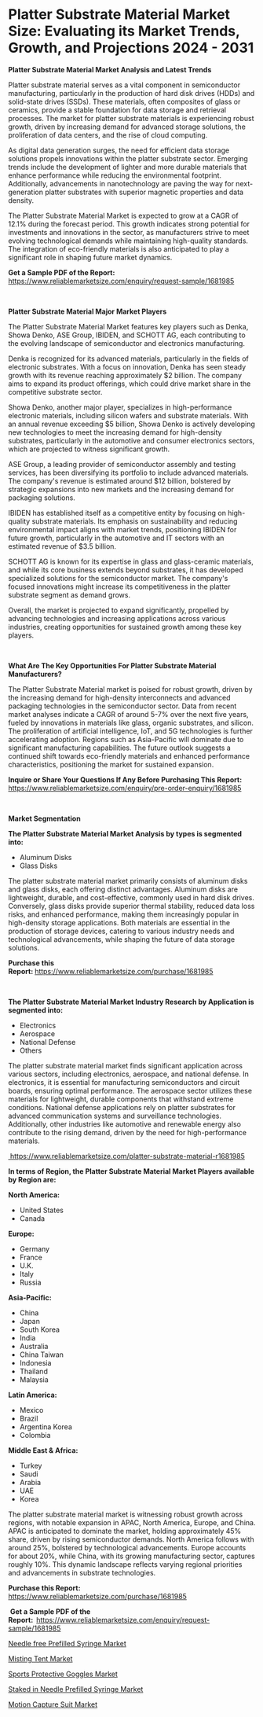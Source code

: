 <p><h1>Platter Substrate Material Market Size: Evaluating its Market Trends, Growth, and Projections 2024 - 2031</h1></p><p><strong>Platter Substrate Material Market Analysis and Latest Trends</strong></p>
<p><p>Platter substrate material serves as a vital component in semiconductor manufacturing, particularly in the production of hard disk drives (HDDs) and solid-state drives (SSDs). These materials, often composites of glass or ceramics, provide a stable foundation for data storage and retrieval processes. The market for platter substrate materials is experiencing robust growth, driven by increasing demand for advanced storage solutions, the proliferation of data centers, and the rise of cloud computing.</p><p>As digital data generation surges, the need for efficient data storage solutions propels innovations within the platter substrate sector. Emerging trends include the development of lighter and more durable materials that enhance performance while reducing the environmental footprint. Additionally, advancements in nanotechnology are paving the way for next-generation platter substrates with superior magnetic properties and data density.</p><p>The Platter Substrate Material Market is expected to grow at a CAGR of 12.1% during the forecast period. This growth indicates strong potential for investments and innovations in the sector, as manufacturers strive to meet evolving technological demands while maintaining high-quality standards. The integration of eco-friendly materials is also anticipated to play a significant role in shaping future market dynamics.</p></p>
<p><strong>Get a Sample PDF of the Report:&nbsp;</strong> <a href="https://www.reliablemarketsize.com/enquiry/request-sample/1681985?utm_campaign=1404&utm_medium=2&utm_source=Github&utm_content=ia&utm_term=01102024&utm_id=platter-substrate-material">https://www.reliablemarketsize.com/enquiry/request-sample/1681985</a></p>
<p>&nbsp;</p>
<p><strong>Platter Substrate Material Major Market Players</strong></p>
<p><p>The Platter Substrate Material Market features key players such as Denka, Showa Denko, ASE Group, IBIDEN, and SCHOTT AG, each contributing to the evolving landscape of semiconductor and electronics manufacturing. </p><p>Denka is recognized for its advanced materials, particularly in the fields of electronic substrates. With a focus on innovation, Denka has seen steady growth with its revenue reaching approximately $2 billion. The company aims to expand its product offerings, which could drive market share in the competitive substrate sector.</p><p>Showa Denko, another major player, specializes in high-performance electronic materials, including silicon wafers and substrate materials. With an annual revenue exceeding $5 billion, Showa Denko is actively developing new technologies to meet the increasing demand for high-density substrates, particularly in the automotive and consumer electronics sectors, which are projected to witness significant growth.</p><p>ASE Group, a leading provider of semiconductor assembly and testing services, has been diversifying its portfolio to include advanced materials. The company's revenue is estimated around $12 billion, bolstered by strategic expansions into new markets and the increasing demand for packaging solutions.</p><p>IBIDEN has established itself as a competitive entity by focusing on high-quality substrate materials. Its emphasis on sustainability and reducing environmental impact aligns with market trends, positioning IBIDEN for future growth, particularly in the automotive and IT sectors with an estimated revenue of $3.5 billion.</p><p>SCHOTT AG is known for its expertise in glass and glass-ceramic materials, and while its core business extends beyond substrates, it has developed specialized solutions for the semiconductor market. The company's focused innovations might increase its competitiveness in the platter substrate segment as demand grows.</p><p>Overall, the market is projected to expand significantly, propelled by advancing technologies and increasing applications across various industries, creating opportunities for sustained growth among these key players.</p></p>
<p>&nbsp;</p>
<p><strong>What Are The Key Opportunities For Platter Substrate Material Manufacturers?</strong></p>
<p><p>The Platter Substrate Material market is poised for robust growth, driven by the increasing demand for high-density interconnects and advanced packaging technologies in the semiconductor sector. Data from recent market analyses indicate a CAGR of around 5-7% over the next five years, fueled by innovations in materials like glass, organic substrates, and silicon. The proliferation of artificial intelligence, IoT, and 5G technologies is further accelerating adoption. Regions such as Asia-Pacific will dominate due to significant manufacturing capabilities. The future outlook suggests a continued shift towards eco-friendly materials and enhanced performance characteristics, positioning the market for sustained expansion.</p></p>
<p><strong>Inquire or Share Your Questions If Any Before Purchasing This Report:</strong> <a href="https://www.reliablemarketsize.com/enquiry/pre-order-enquiry/1681985?utm_campaign=1404&utm_medium=2&utm_source=Github&utm_content=ia&utm_term=01102024&utm_id=platter-substrate-material">https://www.reliablemarketsize.com/enquiry/pre-order-enquiry/1681985</a></p>
<p>&nbsp;</p>
<p><strong>Market Segmentation</strong></p>
<p><strong>The Platter Substrate Material Market Analysis by types is segmented into:</strong></p>
<p><ul><li>Aluminum Disks</li><li>Glass Disks</li></ul></p>
<p><p>The platter substrate material market primarily consists of aluminum disks and glass disks, each offering distinct advantages. Aluminum disks are lightweight, durable, and cost-effective, commonly used in hard disk drives. Conversely, glass disks provide superior thermal stability, reduced data loss risks, and enhanced performance, making them increasingly popular in high-density storage applications. Both materials are essential in the production of storage devices, catering to various industry needs and technological advancements, while shaping the future of data storage solutions.</p></p>
<p><strong>Purchase this Report:&nbsp;</strong><a href="https://www.reliablemarketsize.com/purchase/1681985?utm_campaign=1404&utm_medium=2&utm_source=Github&utm_content=ia&utm_term=01102024&utm_id=platter-substrate-material">https://www.reliablemarketsize.com/purchase/1681985</a></p>
<p>&nbsp;</p>
<p><strong>The Platter Substrate Material Market Industry Research by Application is segmented into:</strong></p>
<p><ul><li>Electronics</li><li>Aerospace</li><li>National Defense</li><li>Others</li></ul></p>
<p><p>The platter substrate material market finds significant application across various sectors, including electronics, aerospace, and national defense. In electronics, it is essential for manufacturing semiconductors and circuit boards, ensuring optimal performance. The aerospace sector utilizes these materials for lightweight, durable components that withstand extreme conditions. National defense applications rely on platter substrates for advanced communication systems and surveillance technologies. Additionally, other industries like automotive and renewable energy also contribute to the rising demand, driven by the need for high-performance materials.</p></p>
<p><a href="https://www.reliablemarketsize.com/platter-substrate-material-r1681985?utm_campaign=1404&utm_medium=2&utm_source=Github&utm_content=ia&utm_term=01102024&utm_id=platter-substrate-material">&nbsp;https://www.reliablemarketsize.com/platter-substrate-material-r1681985</a></p>
<p><strong>In terms of Region, the Platter Substrate Material Market Players available by Region are:</strong></p>
<p>
    <p> <strong> North America: </strong>
        <ul>
            <li>United States</li>
            <li>Canada</li>
        </ul>
        </p> 
    <p> <strong> Europe: </strong>
        <ul>
            <li>Germany</li>
            <li>France</li>
            <li>U.K.</li>
            <li>Italy</li>
            <li>Russia</li>
        </ul>
        </p> 
    <p> <strong> Asia-Pacific: </strong>
        <ul>
            <li>China</li>
            <li>Japan</li>
            <li>South Korea</li>
            <li>India</li>
            <li>Australia</li>
            <li>China Taiwan</li>
            <li>Indonesia</li>
            <li>Thailand</li>
            <li>Malaysia</li>
        </ul>
        </p> 
    <p> <strong> Latin America: </strong>
        <ul>
            <li>Mexico</li>
            <li>Brazil</li>
            <li>Argentina Korea</li>
            <li>Colombia</li>
        </ul>
        </p> 
    <p> <strong> Middle East & Africa: </strong>
        <ul>
            <li>Turkey</li>
            <li>Saudi</li>
            <li>Arabia</li>
            <li>UAE</li>
            <li>Korea</li>
        </ul>
    </p>
    </p>
<p><p>The platter substrate material market is witnessing robust growth across regions, with notable expansion in APAC, North America, Europe, and China. APAC is anticipated to dominate the market, holding approximately 45% share, driven by rising semiconductor demands. North America follows with around 25%, bolstered by technological advancements. Europe accounts for about 20%, while China, with its growing manufacturing sector, captures roughly 10%. This dynamic landscape reflects varying regional priorities and advancements in substrate technologies.</p></p>
<p><strong>Purchase this Report: </strong><a href="https://www.reliablemarketsize.com/purchase/1681985?utm_campaign=1404&utm_medium=2&utm_source=Github&utm_content=ia&utm_term=01102024&utm_id=platter-substrate-material">https://www.reliablemarketsize.com/purchase/1681985</a></p>
<p>&nbsp;<strong>Get a Sample PDF of the Report:&nbsp;&nbsp;</strong><a href="https://www.reliablemarketsize.com/enquiry/request-sample/1681985?utm_campaign=1404&utm_medium=2&utm_source=Github&utm_content=ia&utm_term=01102024&utm_id=platter-substrate-material">https://www.reliablemarketsize.com/enquiry/request-sample/1681985</a></p>
<p><strong></strong></p>
<p><p><a href="https://issuu.com/reportprime-2/docs/needle-free-prefilled-syringe-marke_4968bbf01841c1?utm_campaign=1404&utm_medium=2&utm_source=Github&utm_content=ia&utm_term=01102024&utm_id=platter-substrate-material">Needle free Prefilled Syringe Market</a></p><p><a href="https://www.linkedin.com/pulse/global-misting-tent-market-focus-product-type-customizedcommoninflatable-w9zbf?utm_campaign=1404&utm_medium=2&utm_source=Github&utm_content=ia&utm_term=01102024&utm_id=platter-substrate-material">Misting Tent Market</a></p><p><a href="https://www.linkedin.com/pulse/global-sports-protective-goggles-market-projected-grow-cagr-deaxf?utm_campaign=1404&utm_medium=2&utm_source=Github&utm_content=ia&utm_term=01102024&utm_id=platter-substrate-material">Sports Protective Goggles Market</a></p><p><a href="https://issuu.com/reportprime-2/docs/staked-in-needle-prefilled-syringe-_c8bd192a0f8e89?utm_campaign=1404&utm_medium=2&utm_source=Github&utm_content=ia&utm_term=01102024&utm_id=platter-substrate-material">Staked in Needle Prefilled Syringe Market</a></p><p><a href="https://www.linkedin.com/pulse/global-motion-capture-suit-market-trends-analysis-future-growth-mzjte?utm_campaign=1404&utm_medium=2&utm_source=Github&utm_content=ia&utm_term=01102024&utm_id=platter-substrate-material">Motion Capture Suit Market</a></p></p>